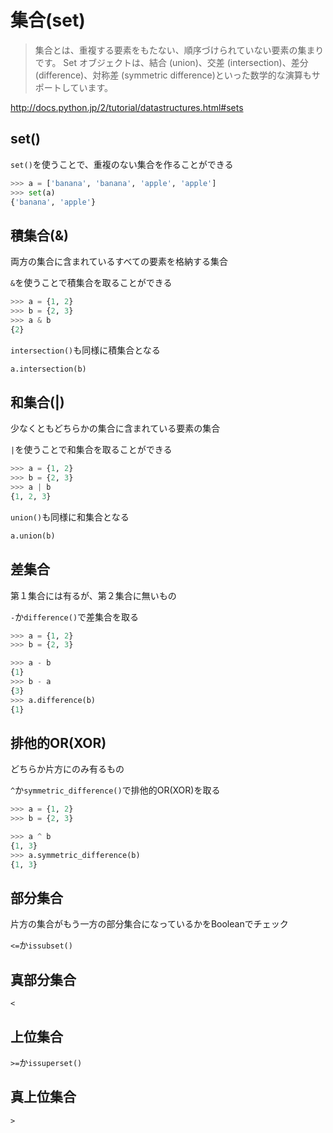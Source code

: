 # 集合(set)

> 集合とは、重複する要素をもたない、順序づけられていない要素の集まりです。 Set オブジェクトは、結合 (union)、交差 (intersection)、差分 (difference)、対称差 (symmetric difference)といった数学的な演算もサポートしています。

http://docs.python.jp/2/tutorial/datastructures.html#sets

## set()
`set()`を使うことで、重複のない集合を作ることができる

```python
>>> a = ['banana', 'banana', 'apple', 'apple']
>>> set(a)
{'banana', 'apple'}
```


## 積集合(&)
両方の集合に含まれているすべての要素を格納する集合

`&`を使うことで積集合を取ることができる

```python
>>> a = {1, 2}
>>> b = {2, 3}
>>> a & b
{2}
```

`intersection()`も同様に積集合となる

```python
a.intersection(b)
```


## 和集合(|)
少なくともどちらかの集合に含まれている要素の集合

`|`を使うことで和集合を取ることができる

```python
>>> a = {1, 2}
>>> b = {2, 3}
>>> a | b
{1, 2, 3}
```

`union()`も同様に和集合となる

```python
a.union(b)
```

## 差集合
第１集合には有るが、第２集合に無いもの  

`-`か`difference()`で差集合を取る  

```python
>>> a = {1, 2}
>>> b = {2, 3}

>>> a - b
{1}
>>> b - a
{3}
>>> a.difference(b)
{1}
```

## 排他的OR(XOR)
どちらか片方にのみ有るもの  

`^`か`symmetric_difference()`で排他的OR(XOR)を取る  

```python
>>> a = {1, 2}
>>> b = {2, 3}

>>> a ^ b
{1, 3}
>>> a.symmetric_difference(b)
{1, 3}
```

## 部分集合
片方の集合がもう一方の部分集合になっているかをBooleanでチェック  

`<=`か`issubset()`

## 真部分集合
`<`

## 上位集合
`>=`か`issuperset()`

## 真上位集合
`>`
